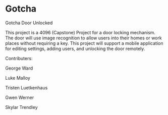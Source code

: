 # Gotcha
Gotcha Door Unlocked

This project is a 4096 (Capstone) Project for a door locking mechanism. The door will use image recognition to allow users
into their homes or work places without requiring a key. This project will support a mobile application for editing settings,
adding users, and unlocking the door remotely. 

Contributers:

George Ward

Luke Malloy

Tristen Luetkenhaus

Gwen Werner

Skylar Trendley
